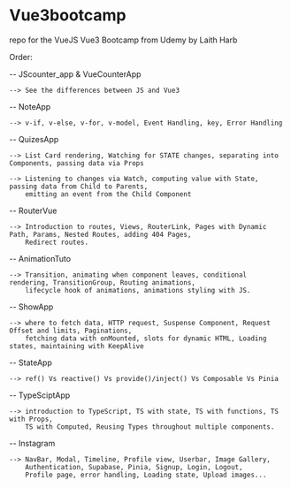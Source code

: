 # Vue3bootcamp
repo for the VueJS Vue3 Bootcamp from Udemy by Laith Harb


Order:

  -- JScounter_app & VueCounterApp
  
    --> See the differences between JS and Vue3
    
  -- NoteApp
  
    --> v-if, v-else, v-for, v-model, Event Handling, key, Error Handling
    
  -- QuizesApp
  
    --> List Card rendering, Watching for STATE changes, separating into Components, passing data via Props
    
    --> Listening to changes via Watch, computing value with State, passing data from Child to Parents,
        emitting an event from the Child Component
    
  -- RouterVue
  
    --> Introduction to routes, Views, RouterLink, Pages with Dynamic Path, Params, Nested Routes, adding 404 Pages,
        Redirect routes.
        
   -- AnimationTuto
   
    --> Transition, animating when component leaves, conditional rendering, TransitionGroup, Routing animations,
        lifecycle hook of animations, animations styling with JS.
        
   -- ShowApp
   
    --> where to fetch data, HTTP request, Suspense Component, Request Offset and limits, Paginations,
        fetching data with onMounted, slots for dynamic HTML, Loading states, maintaining with KeepAlive
        
  -- StateApp
  
    --> ref() Vs reactive() Vs provide()/inject() Vs Composable Vs Pinia
    
  -- TypeSciptApp
  
    --> introduction to TypeScript, TS with state, TS with functions, TS with Props,
        TS with Computed, Reusing Types throughout multiple components.
 
  -- Instagram
  
    --> NavBar, Modal, Timeline, Profile view, Userbar, Image Gallery,
        Authentication, Supabase, Pinia, Signup, Login, Logout, 
        Profile page, error handling, Loading state, Upload images...

